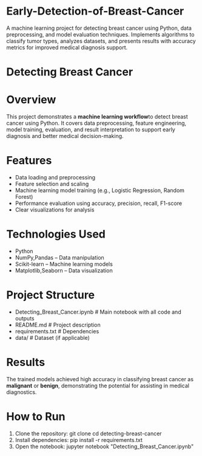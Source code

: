# Early-Detection-of-Breast-Cancer
A machine learning project for detecting breast cancer using Python, data preprocessing, and model evaluation techniques. Implements algorithms to classify tumor types, analyzes datasets, and presents results with accuracy metrics for improved medical diagnosis support.

# Detecting Breast Cancer

# Overview
This project demonstrates a **machine learning workflow**to detect breast cancer using Python. 
It covers data preprocessing, feature engineering, model training, evaluation, and result 
interpretation to support early diagnosis and better medical decision-making.

# Features
- Data loading and preprocessing
- Feature selection and scaling
- Machine learning model training (e.g., Logistic Regression, Random Forest)
- Performance evaluation using accuracy, precision, recall, F1-score
- Clear visualizations for analysis

#  Technologies Used
- Python
- NumPy,Pandas       – Data manipulation
- Scikit-learn       – Machine learning models
- Matplotlib,Seaborn – Data visualization

# Project Structure
- Detecting_Breast_Cancer.ipynb  # Main notebook with all code and outputs
- README.md                      # Project description
- requirements.txt               # Dependencies
- data/                          # Dataset (if applicable)

# Results
The trained models achieved high accuracy in classifying breast cancer as **malignant** or **benign**, 
demonstrating the potential for assisting in medical diagnostics.

# How to Run
1. Clone the repository:
   git clone <repo-url>
   cd detecting-breast-cancer
2. Install dependencies:
   pip install -r requirements.txt
3. Open the notebook:
   jupyter notebook "Detecting_Breast_Cancer.ipynb"

